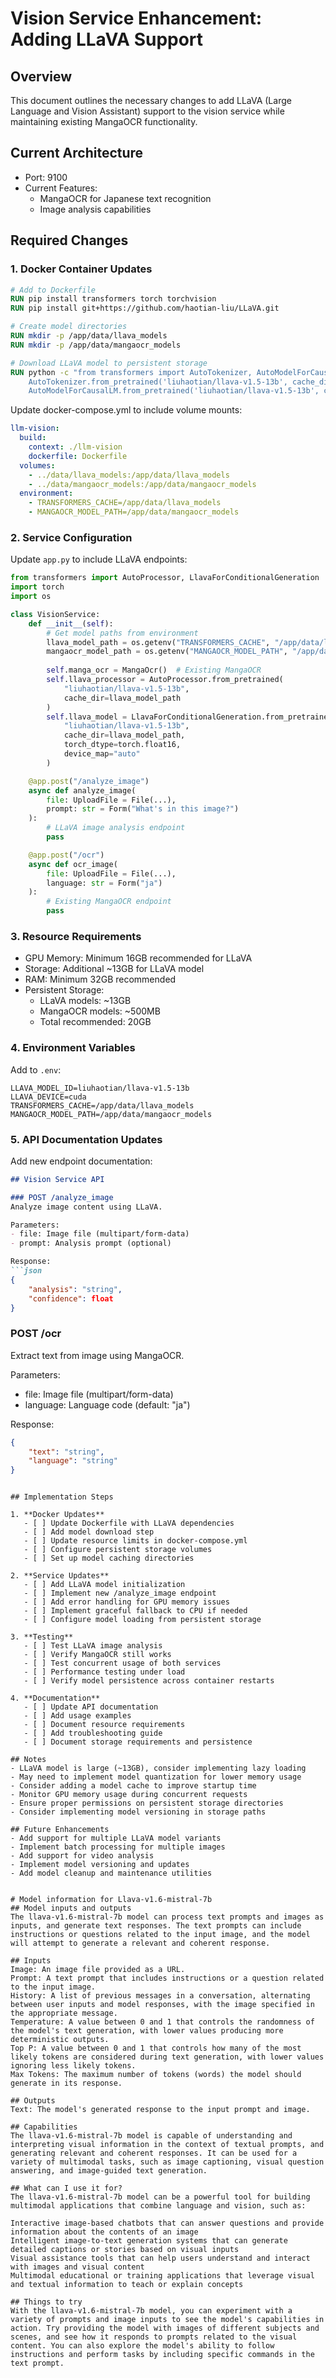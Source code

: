 # Vision Service Enhancement: Adding LLaVA Support

## Overview
This document outlines the necessary changes to add LLaVA (Large Language and Vision Assistant) support to the vision service while maintaining existing MangaOCR functionality.

## Current Architecture
- Port: 9100
- Current Features:
  - MangaOCR for Japanese text recognition
  - Image analysis capabilities

## Required Changes

### 1. Docker Container Updates
```dockerfile
# Add to Dockerfile
RUN pip install transformers torch torchvision
RUN pip install git+https://github.com/haotian-liu/LLaVA.git

# Create model directories
RUN mkdir -p /app/data/llava_models
RUN mkdir -p /app/data/mangaocr_models

# Download LLaVA model to persistent storage
RUN python -c "from transformers import AutoTokenizer, AutoModelForCausalLM; \
    AutoTokenizer.from_pretrained('liuhaotian/llava-v1.5-13b', cache_dir='/app/data/llava_models'); \
    AutoModelForCausalLM.from_pretrained('liuhaotian/llava-v1.5-13b', cache_dir='/app/data/llava_models')"
```

Update docker-compose.yml to include volume mounts:
```yaml
llm-vision:
  build:
    context: ./llm-vision
    dockerfile: Dockerfile
  volumes:
    - ../data/llava_models:/app/data/llava_models
    - ../data/mangaocr_models:/app/data/mangaocr_models
  environment:
    - TRANSFORMERS_CACHE=/app/data/llava_models
    - MANGAOCR_MODEL_PATH=/app/data/mangaocr_models
```

### 2. Service Configuration
Update `app.py` to include LLaVA endpoints:
```python
from transformers import AutoProcessor, LlavaForConditionalGeneration
import torch
import os

class VisionService:
    def __init__(self):
        # Get model paths from environment
        llava_model_path = os.getenv("TRANSFORMERS_CACHE", "/app/data/llava_models")
        mangaocr_model_path = os.getenv("MANGAOCR_MODEL_PATH", "/app/data/mangaocr_models")
        
        self.manga_ocr = MangaOcr()  # Existing MangaOCR
        self.llava_processor = AutoProcessor.from_pretrained(
            "liuhaotian/llava-v1.5-13b",
            cache_dir=llava_model_path
        )
        self.llava_model = LlavaForConditionalGeneration.from_pretrained(
            "liuhaotian/llava-v1.5-13b",
            cache_dir=llava_model_path,
            torch_dtype=torch.float16,
            device_map="auto"
        )

    @app.post("/analyze_image")
    async def analyze_image(
        file: UploadFile = File(...),
        prompt: str = Form("What's in this image?")
    ):
        # LLaVA image analysis endpoint
        pass

    @app.post("/ocr")
    async def ocr_image(
        file: UploadFile = File(...),
        language: str = Form("ja")
    ):
        # Existing MangaOCR endpoint
        pass
```

### 3. Resource Requirements
- GPU Memory: Minimum 16GB recommended for LLaVA
- Storage: Additional ~13GB for LLaVA model
- RAM: Minimum 32GB recommended
- Persistent Storage:
  - LLaVA models: ~13GB
  - MangaOCR models: ~500MB
  - Total recommended: 20GB

### 4. Environment Variables
Add to `.env`:
```env
LLAVA_MODEL_ID=liuhaotian/llava-v1.5-13b
LLAVA_DEVICE=cuda
TRANSFORMERS_CACHE=/app/data/llava_models
MANGAOCR_MODEL_PATH=/app/data/mangaocr_models
```

### 5. API Documentation Updates
Add new endpoint documentation:
```markdown
## Vision Service API

### POST /analyze_image
Analyze image content using LLaVA.

Parameters:
- file: Image file (multipart/form-data)
- prompt: Analysis prompt (optional)

Response:
```json
{
    "analysis": "string",
    "confidence": float
}
```

### POST /ocr
Extract text from image using MangaOCR.

Parameters:
- file: Image file (multipart/form-data)
- language: Language code (default: "ja")

Response:
```json
{
    "text": "string",
    "language": "string"
}
```
```

## Implementation Steps

1. **Docker Updates**
   - [ ] Update Dockerfile with LLaVA dependencies
   - [ ] Add model download step
   - [ ] Update resource limits in docker-compose.yml
   - [ ] Configure persistent storage volumes
   - [ ] Set up model caching directories

2. **Service Updates**
   - [ ] Add LLaVA model initialization
   - [ ] Implement new /analyze_image endpoint
   - [ ] Add error handling for GPU memory issues
   - [ ] Implement graceful fallback to CPU if needed
   - [ ] Configure model loading from persistent storage

3. **Testing**
   - [ ] Test LLaVA image analysis
   - [ ] Verify MangaOCR still works
   - [ ] Test concurrent usage of both services
   - [ ] Performance testing under load
   - [ ] Verify model persistence across container restarts

4. **Documentation**
   - [ ] Update API documentation
   - [ ] Add usage examples
   - [ ] Document resource requirements
   - [ ] Add troubleshooting guide
   - [ ] Document storage requirements and persistence

## Notes
- LLaVA model is large (~13GB), consider implementing lazy loading
- May need to implement model quantization for lower memory usage
- Consider adding a model cache to improve startup time
- Monitor GPU memory usage during concurrent requests
- Ensure proper permissions on persistent storage directories
- Consider implementing model versioning in storage paths

## Future Enhancements
- Add support for multiple LLaVA model variants
- Implement batch processing for multiple images
- Add support for video analysis
- Implement model versioning and updates
- Add model cleanup and maintenance utilities 


# Model information for Llava-v1.6-mistral-7b
## Model inputs and outputs
The llava-v1.6-mistral-7b model can process text prompts and images as inputs, and generate text responses. The text prompts can include instructions or questions related to the input image, and the model will attempt to generate a relevant and coherent response.

## Inputs
Image: An image file provided as a URL.
Prompt: A text prompt that includes instructions or a question related to the input image.
History: A list of previous messages in a conversation, alternating between user inputs and model responses, with the image specified in the appropriate message.
Temperature: A value between 0 and 1 that controls the randomness of the model's text generation, with lower values producing more deterministic outputs.
Top P: A value between 0 and 1 that controls how many of the most likely tokens are considered during text generation, with lower values ignoring less likely tokens.
Max Tokens: The maximum number of tokens (words) the model should generate in its response.

## Outputs
Text: The model's generated response to the input prompt and image.

## Capabilities
The llava-v1.6-mistral-7b model is capable of understanding and interpreting visual information in the context of textual prompts, and generating relevant and coherent responses. It can be used for a variety of multimodal tasks, such as image captioning, visual question answering, and image-guided text generation.

## What can I use it for?
The llava-v1.6-mistral-7b model can be a powerful tool for building multimodal applications that combine language and vision, such as:

Interactive image-based chatbots that can answer questions and provide information about the contents of an image
Intelligent image-to-text generation systems that can generate detailed captions or stories based on visual inputs
Visual assistance tools that can help users understand and interact with images and visual content
Multimodal educational or training applications that leverage visual and textual information to teach or explain concepts

## Things to try
With the llava-v1.6-mistral-7b model, you can experiment with a variety of prompts and image inputs to see the model's capabilities in action. Try providing the model with images of different subjects and scenes, and see how it responds to prompts related to the visual content. You can also explore the model's ability to follow instructions and perform tasks by including specific commands in the text prompt.